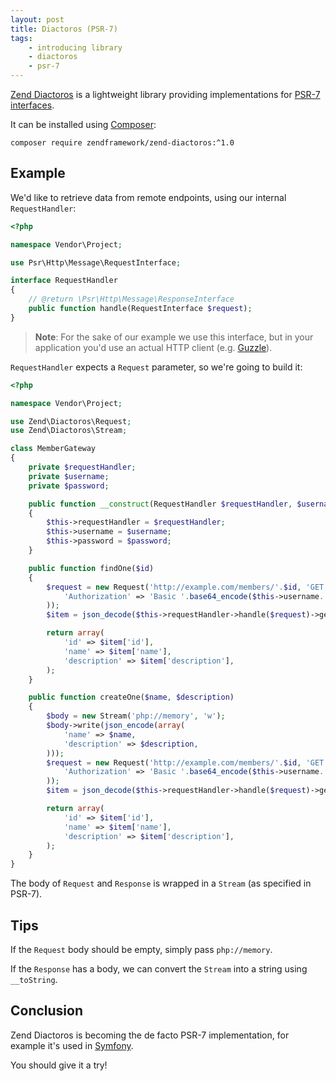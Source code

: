 ```yaml
---
layout: post
title: Diactoros (PSR-7)
tags:
    - introducing library
    - diactoros
    - psr-7
---
```


[Zend Diactoros](https://github.com/zendframework/zend-diactoros) is a lightweight
library providing implementations for [PSR-7 interfaces](http://www.php-fig.org/psr/psr-7/).

It can be installed using [Composer](https://getcomposer.org/download/):

    composer require zendframework/zend-diactoros:^1.0

## Example

We'd like to retrieve data from remote endpoints, using our internal `RequestHandler`:

```php
<?php

namespace Vendor\Project;

use Psr\Http\Message\RequestInterface;

interface RequestHandler
{
    // @return \Psr\Http\Message\ResponseInterface
    public function handle(RequestInterface $request);
}
```

> **Note**: For the sake of our example we use this interface, but in your application
> you'd use an actual HTTP client (e.g. [Guzzle](http://guzzle.readthedocs.org/en/latest/)).

`RequestHandler` expects a `Request` parameter, so we're going to build it:

```php
<?php

namespace Vendor\Project;

use Zend\Diactoros\Request;
use Zend\Diactoros\Stream;

class MemberGateway
{
    private $requestHandler;
    private $username;
    private $password;

    public function __construct(RequestHandler $requestHandler, $username, $password)
    {
        $this->requestHandler = $requestHandler;
        $this->username = $username;
        $this->password = $password;
    }

    public function findOne($id)
    {
        $request = new Request('http://example.com/members/'.$id, 'GET', 'php://memory', array(
            'Authorization' => 'Basic '.base64_encode($this->username.':'.$this->password),
        ));
        $item = json_decode($this->requestHandler->handle($request)->getBody()->__toString(), true);

        return array(
            'id' => $item['id'],
            'name' => $item['name'],
            'description' => $item['description'],
        );
    }

    public function createOne($name, $description)
    {
        $body = new Stream('php://memory', 'w');
        $body->write(json_encode(array(
            'name' => $name,
            'description' => $description,
        )));
        $request = new Request('http://example.com/members/'.$id, 'GET', $body, array(
            'Authorization' => 'Basic '.base64_encode($this->username.':'.$this->password),
        ));
        $item = json_decode($this->requestHandler->handle($request)->getBody()->__toString(), true);

        return array(
            'id' => $item['id'],
            'name' => $item['name'],
            'description' => $item['description'],
        );
    }
}
```

The body of `Request` and `Response` is wrapped in a `Stream` (as specified in PSR-7).

## Tips

If the `Request` body should be empty, simply pass `php://memory`.

If the `Response` has a body, we can convert the `Stream` into a string using `__toString`.

## Conclusion

Zend Diactoros is becoming the de facto PSR-7 implementation, for example it's
used in [Symfony](http://symfony.com/blog/psr-7-support-in-symfony-is-here).

You should give it a try!
